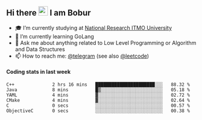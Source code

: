 ## Hi there <img src="https://media.giphy.com/media/hvRJCLFzcasrR4ia7z/giphy.gif" width="25px" height="25px"> I am Bobur

- :mortar_board: I’m currently studying at [National Research ITMO University](https://itmo.ru/)
- :seedling: I’m currently learning GoLang
- :speech_balloon: Ask me about anything related to Low Level Programming or Algorithm and Data Structures
- :mailbox: How to reach me: [@telegram](https://t.me/octoant) (see also [@leetcode](https://leetcode.com/octoant/))    

#### Coding stats in last week

<!--START_SECTION:waka-->

```text
C++              2 hrs 16 mins   ██████████████████████░░░   88.32 %
Java             8 mins          █▒░░░░░░░░░░░░░░░░░░░░░░░   05.18 %
YAML             4 mins          ▓░░░░░░░░░░░░░░░░░░░░░░░░   02.72 %
CMake            4 mins          ▓░░░░░░░░░░░░░░░░░░░░░░░░   02.64 %
C                0 secs          ░░░░░░░░░░░░░░░░░░░░░░░░░   00.57 %
ObjectiveC       0 secs          ░░░░░░░░░░░░░░░░░░░░░░░░░   00.38 %
```

<!--END_SECTION:waka-->
